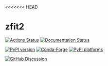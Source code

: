 <<<<<<< HEAD
# zfit2

[![Actions Status][actions-badge]][actions-link]
[![Documentation Status][rtd-badge]][rtd-link]

[![PyPI version][pypi-version]][pypi-link]
[![Conda-Forge][conda-badge]][conda-link]
[![PyPI platforms][pypi-platforms]][pypi-link]

[![GitHub Discussion][github-discussions-badge]][github-discussions-link]

<!-- SPHINX-START -->

<!-- prettier-ignore-start -->
[actions-badge]:            https://github.com/zfit/zfit2/workflows/CI/badge.svg
[actions-link]:             https://github.com/zfit/zfit2/actions
[conda-badge]:              https://img.shields.io/conda/vn/conda-forge/zfit2
[conda-link]:               https://github.com/conda-forge/zfit2-feedstock
[github-discussions-badge]: https://img.shields.io/static/v1?label=Discussions&message=Ask&color=blue&logo=github
[github-discussions-link]:  https://github.com/zfit/zfit2/discussions
[pypi-link]:                https://pypi.org/project/zfit2/
[pypi-platforms]:           https://img.shields.io/pypi/pyversions/zfit2
[pypi-version]:             https://img.shields.io/pypi/v/zfit2
[rtd-badge]:                https://readthedocs.org/projects/zfit2/badge/?version=latest
[rtd-link]:                 https://zfit2.readthedocs.io/en/latest/?badge=latest

<!-- prettier-ignore-end -->
